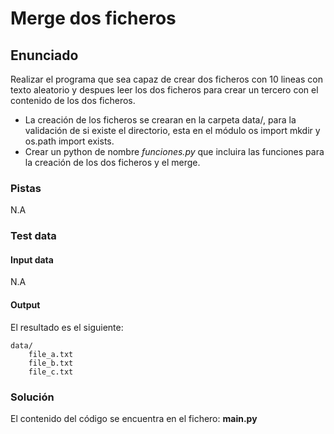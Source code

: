 # Merge dos ficheros
## Enunciado
Realizar el programa que sea capaz de crear dos ficheros con 10 lineas con texto aleatorio
y despues leer los dos ficheros para crear un tercero con el contenido de los dos ficheros.

* La creación de los ficheros se crearan en la carpeta data/, para la validación de si existe el directorio, esta en el módulo os import mkdir y os.path import exists.
* Crear un python de nombre *funciones.py* que incluira las funciones para la creación de los dos ficheros y el merge.

### Pistas
N.A

### Test data
#### Input data
N.A

#### Output
El resultado es el siguiente:
```
data/
    file_a.txt
    file_b.txt
    file_c.txt
```

### Solución
El contenido del código se encuentra en el fichero: **main.py**